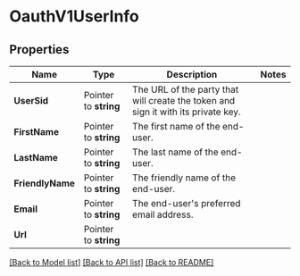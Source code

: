 # OauthV1UserInfo

## Properties

Name | Type | Description | Notes
------------ | ------------- | ------------- | -------------
**UserSid** | Pointer to **string** | The URL of the party that will create the token and sign it with its private key. |
**FirstName** | Pointer to **string** | The first name of the end-user. |
**LastName** | Pointer to **string** | The last name of the end-user. |
**FriendlyName** | Pointer to **string** | The friendly name of the end-user. |
**Email** | Pointer to **string** | The end-user's preferred email address. |
**Url** | Pointer to **string** |  |

[[Back to Model list]](../README.md#documentation-for-models) [[Back to API list]](../README.md#documentation-for-api-endpoints) [[Back to README]](../README.md)


